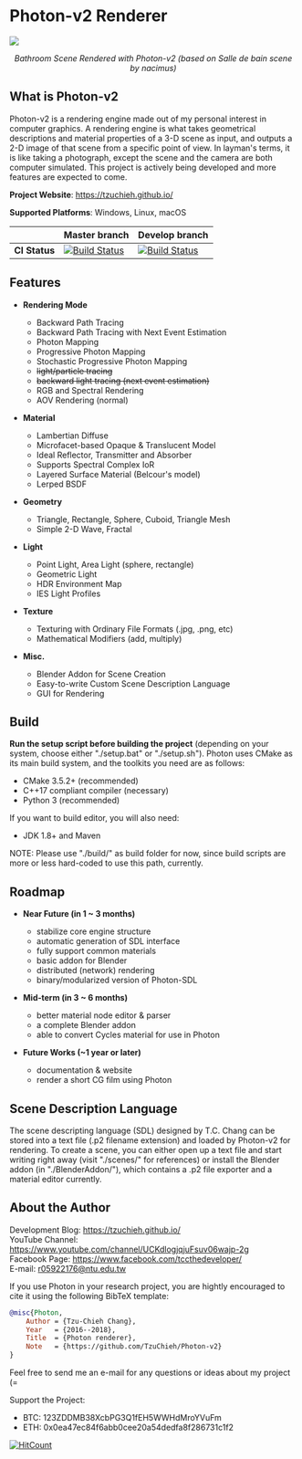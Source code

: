 # Photon-v2 Renderer

<a href="./gallery/bathroom_(based on Salle de bain by nacimus).jpg"><img src="./gallery/bathroom_(based on Salle de bain by nacimus).jpg"></a><br />
<p align="center"> <i>Bathroom Scene Rendered with Photon-v2 (based on Salle de bain scene by nacimus)</i> </p>

## What is Photon-v2

Photon-v2 is a rendering engine made out of my personal interest in computer graphics. A rendering engine is what takes geometrical descriptions and material properties of a 3-D scene as input, and outputs a 2-D image of that scene from a specific point of view. In layman's terms, it is like taking a photograph, except the scene and the camera are both computer simulated. This project is actively being developed and more features are expected to come.

**Project Website**: https://tzuchieh.github.io/

**Supported Platforms**: Windows, Linux, macOS

|| Master branch | Develop branch |
| ------------- | -----------------------|-----------------------|
| **CI Status**     | [![Build Status](https://travis-ci.org/TzuChieh/Photon-v2.svg?branch=master)](https://travis-ci.org/TzuChieh/Photon-v2) | [![Build Status](https://travis-ci.org/TzuChieh/Photon-v2.svg?branch=develop)](https://travis-ci.org/TzuChieh/Photon-v2) |

## Features

* **Rendering Mode**
  * Backward Path Tracing
  * Backward Path Tracing with Next Event Estimation
  * Photon Mapping
  * Progressive Photon Mapping
  * Stochastic Progressive Photon Mapping
  * ~~light/particle tracing~~
  * ~~backward light tracing (next event estimation)~~
  * RGB and Spectral Rendering
  * AOV Rendering (normal)

* **Material**
  * Lambertian Diffuse
  * Microfacet-based Opaque & Translucent Model
  * Ideal Reflector, Transmitter and Absorber
  * Supports Spectral Complex IoR
  * Layered Surface Material (Belcour's model)
  * Lerped BSDF

* **Geometry**
  * Triangle, Rectangle, Sphere, Cuboid, Triangle Mesh
  * Simple 2-D Wave, Fractal

* **Light**
  * Point Light, Area Light (sphere, rectangle)
  * Geometric Light
  * HDR Environment Map
  * IES Light Profiles

* **Texture**
  * Texturing with Ordinary File Formats (.jpg, .png, etc)
  * Mathematical Modifiers (add, multiply)

* **Misc.**
  * Blender Addon for Scene Creation
  * Easy-to-write Custom Scene Description Language
  * GUI for Rendering

## Build

**Run the setup script before building the project** (depending on your system, choose either "./setup.bat" or "./setup.sh"). Photon uses CMake as its main build system, and the toolkits you need are as follows:

* CMake 3.5.2+ (recommended)
* C++17 compliant compiler (necessary)
* Python 3 (recommended)

If you want to build editor, you will also need:

* JDK 1.8+ and Maven

NOTE: Please use "./build/" as build folder for now, since build scripts are more or less hard-coded to use this path, currently.

## Roadmap

* **Near Future (in 1 ~ 3 months)**
  * stabilize core engine structure
  * automatic generation of SDL interface
  * fully support common materials
  * basic addon for Blender
  * distributed (network) rendering
  * binary/modularized version of Photon-SDL

* **Mid-term (in 3 ~ 6 months)**
  * better material node editor & parser
  * a complete Blender addon
  * able to convert Cycles material for use in Photon

* **Future Works (~1 year or later)**
  * documentation & website
  * render a short CG film using Photon

## Scene Description Language

The scene descripting language (SDL) designed by T.C. Chang can be stored into a text file (.p2 filename extension) and loaded by Photon-v2 for rendering. To create a scene, you can either open up a text file and start writing right away (visit "./scenes/" for references) or install the Blender addon (in "./BlenderAddon/"), which contains a .p2 file exporter and a material editor currently.

## About the Author

Development Blog: https://tzuchieh.github.io/ <br />
YouTube Channel:  https://www.youtube.com/channel/UCKdlogjqjuFsuv06wajp-2g <br />
Facebook Page:    https://www.facebook.com/tccthedeveloper/ <br />
E-mail:           r05922176@ntu.edu.tw <br />

If you use Photon in your research project, you are hightly encouraged to cite it using the following BibTeX template:

```latex.bib
@misc{Photon,
	Author = {Tzu-Chieh Chang},
	Year   = {2016--2018},
	Title  = {Photon renderer},
	Note   = {https://github.com/TzuChieh/Photon-v2}
} 
```

Feel free to send me an e-mail for any questions or ideas about my project (= <br />

Support the Project:
* BTC: 123ZDDMB38XcbPG3Q1fEH5WWHdMroYVuFm
* ETH: 0x0ea47ec84f6abb0cee20a54dedfa8f286731c1f2

[![HitCount](http://hits.dwyl.io/TzuChieh/Photon-v2.svg)](http://hits.dwyl.io/TzuChieh/Photon-v2)
